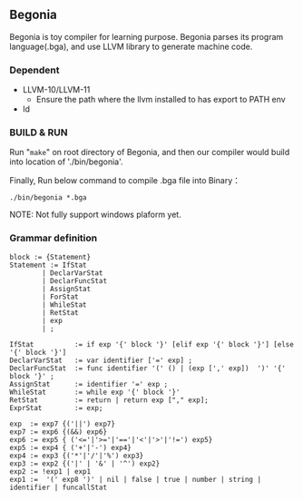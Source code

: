 ## Begonia
Begonia is toy compiler for learning purpose. Begonia parses its program language(.bga), and use LLVM library to generate machine code.

### Dependent
- LLVM-10/LLVM-11
  - Ensure the path where the llvm installed to has export to PATH env
- ld


### BUILD & RUN
Run "```make```" on root directory of Begonia, and then our compiler would build into location of './bin/begonia'. 

Finally, Run below command to compile .bga file into Binary：

```./bin/begonia *.bga ```

NOTE: Not fully support windows plaform yet.

### Grammar definition

```
block := {Statement}
Statement := IfStat
        | DeclarVarStat
        | DeclarFuncStat
        | AssignStat
        | ForStat
        | WhileStat
        | RetStat
        | exp
        | ;

IfStat          := if exp '{' block '}' [elif exp '{' block '}'] [else '{' block '}'] 
DeclarVarStat   := var identifier ['=' exp] ;
DeclarFuncStat  := func identifier '(' () | (exp [',' exp])  ')' '{' block '}' ;
AssignStat      := identifier '=' exp ;
WhileStat       := while exp '{' block '}' 
RetStat         := return | return exp ["," exp];
ExprStat        := exp;

exp  := exp7 {('||') exp7}
exp7 := exp6 {(&&) exp6}
exp6 := exp5 { ('<='|'>='|'=='|'<'|'>'|'!=') exp5}
exp5 := exp4 { ('+'|'-') exp4}
exp4 := exp3 {('*'|'/'|'%') exp3}
exp3 := exp2 {('|' | '&' | '^') exp2}
exp2 := !exp1 | exp1
exp1 :=  '(' exp8 ')' | nil | false | true | number | string | identifier | funcallStat
```